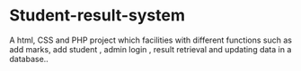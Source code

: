 # Student-result-system
A html, CSS and PHP project which facilities with different functions such as add marks, add student , admin login , result retrieval and updating data in a database.. 
